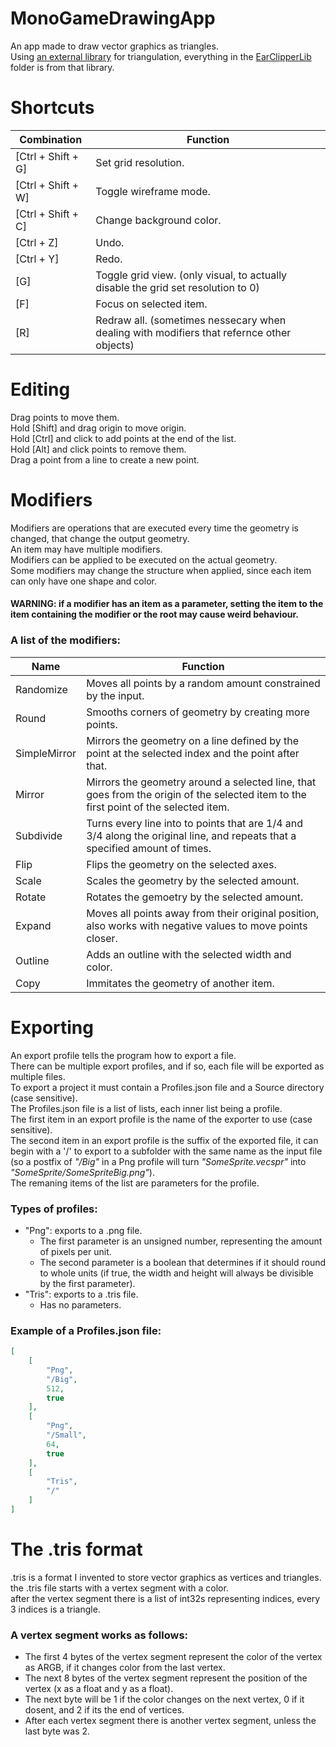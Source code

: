 # MonoGameDrawingApp
An app made to draw vector graphics as triangles.  
Using [an external library](https://github.com/NMO13/earclipper) for triangulation, everything in the [EarClipperLib](https://github.com/EliiasG/MonoGameDrawingApp/tree/main/EarClipperLib) folder is from that library.  
# Shortcuts
| Combination | Function |
| --- | --- |
| [Ctrl + Shift + G] | Set grid resolution.
| [Ctrl + Shift + W] | Toggle wireframe mode.
| [Ctrl + Shift + C] | Change background color.
| [Ctrl + Z] | Undo. |
| [Ctrl + Y] | Redo. |
| [G] | Toggle grid view. (only visual, to actually disable the grid set resolution to 0) |
| [F] | Focus on selected item. |
| [R] | Redraw all. (sometimes nessecary when dealing with modifiers that refernce other objects) |
# Editing
 Drag points to move them.  
 Hold [Shift] and drag origin to move origin.  
 Hold [Ctrl] and click to add points at the end of the list.  
 Hold [Alt] and click points to remove them.  
 Drag a point from a line to create a new point.
# Modifiers
 Modifiers are operations that are executed every time the geometry is changed, that change the output geometry.  
 An item may have multiple modifiers.  
 Modifiers can be applied to be executed on the actual geometry.  
 Some modifiers may change the structure when applied, since each item can only have one shape and color.  
 #### WARNING: if a modifier has an item as a parameter, setting the item to the item containing the modifier or the root may cause weird behaviour.  
### A list of the modifiers:
| Name | Function |
| --- | --- |
| Randomize | Moves all points by a random amount constrained by the input. |
| Round | Smooths corners of geometry by creating more points. |
| SimpleMirror | Mirrors the geometry on a line defined by the point at the selected index and the point after that. |
| Mirror | Mirrors the geometry around a selected line, that goes from the origin of the selected item to the first point of the selected item. |
| Subdivide | Turns every line into to points that are 1/4 and 3/4 along the original line, and repeats that a specified amount of times. |
| Flip | Flips the geometry on the selected axes. |
| Scale | Scales the geometry by the selected amount. |
| Rotate | Rotates the gemoetry by the selected amount. |
| Expand | Moves all points away from their original position, also works with negative values to move points closer. |
| Outline | Adds an outline with the selected width and color. |
| Copy | Immitates the geometry of another item. |
# Exporting
An export profile tells the program how to export a file.  
There can be multiple export profiles, and if so, each file will be exported as multiple files.  
To export a project it must contain a Profiles.json file and a Source directory (case sensitive).  
The Profiles.json file is a list of lists, each inner list being a profile.  
The first item in an export profile is the name of the exporter to use (case sensitive).  
The second item in an export profile is the suffix of the exported file, it can begin with a '/' to export to a subfolder with the same name as the input file (so a postfix of *"/Big"* in a Png profile will turn *"SomeSprite.vecspr"* into *"SomeSprite/SomeSpriteBig.png"*).  
The remaning items of the list are parameters for the profile.  
### Types of profiles:
 - "Png": exports to a .png file.
   - The first parameter is an unsigned number, representing the amount of pixels per unit. 
   - The second parameter is a boolean that determines if it should round to whole units (if true, the width and height will always be divisible by the first parameter).
 - "Tris": exports to a .tris file.
   - Has no parameters.  
### Example of a Profiles.json file:
```json
[
    [
        "Png",
        "/Big",
        512,
        true
    ],
    [
        "Png",
        "/Small",
        64,
        true
    ],
    [
        "Tris",
        "/"
    ]
]
```
# The .tris format
.tris is a format I invented to store vector graphics as vertices and triangles.  
the .tris file starts with a vertex segment with a color.  
after the vertex segment there is a list of int32s representing indices, every 3 indices is a triangle.  
### A vertex segment works as follows:  
- The first 4 bytes of the vertex segment represent the color of the vertex as ARGB, if it changes color from the last vertex. 
- The next 8 bytes of the vertex segment represent the position of the vertex (x as a float and y as a float).  
- The next byte will be 1 if the color changes on the next vertex, 0 if it dosent, and 2 if its the end of vertices.
- After each vertex segment there is another vertex segment, unless the last byte was 2.
